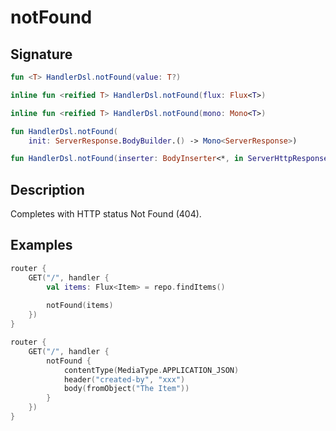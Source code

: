 # notFound

## Signature

```kotlin
fun <T> HandlerDsl.notFound(value: T?)

inline fun <reified T> HandlerDsl.notFound(flux: Flux<T>)

inline fun <reified T> HandlerDsl.notFound(mono: Mono<T>)

fun HandlerDsl.notFound(
    init: ServerResponse.BodyBuilder.() -> Mono<ServerResponse>)

fun HandlerDsl.notFound(inserter: BodyInserter<*, in ServerHttpResponse>)
```

## Description

Completes with HTTP status Not Found (404).

## Examples

```kotlin
router {
    GET("/", handler {
        val items: Flux<Item> = repo.findItems()
    
        notFound(items)
    })
}
```

```kotlin
router {
    GET("/", handler {
        notFound {
            contentType(MediaType.APPLICATION_JSON)
            header("created-by", "xxx")
            body(fromObject("The Item"))
        }
    })
}
